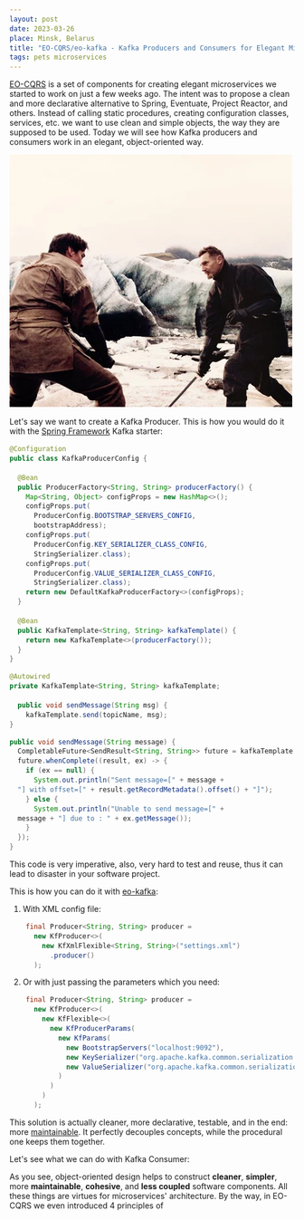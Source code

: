 ```yaml
---
layout: post
date: 2023-03-26
place: Minsk, Belarus
title: "EO-CQRS/eo-kafka - Kafka Producers and Consumers for Elegant Microservices"
tags: pets microservices
---
```


[EO-CQRS]() is a set of components for creating elegant microservices we started to work on just a few weeks ago.
The intent was to propose a clean and more declarative alternative to Spring, Eventuate, Project Reactor, and others.
Instead of calling static procedures, creating configuration classes, services, etc. we want to use clean and simple objects, the way they are supposed to be used.
Today we will see how Kafka producers and consumers work in an elegant, object-oriented way.

<!--more-->

<img src="/images/2023/03/batman-begins.png">

Let's say we want to create a Kafka Producer. 
This is how you would do it with the [Spring Framework]() Kafka starter:
```java
@Configuration
public class KafkaProducerConfig {

  @Bean
  public ProducerFactory<String, String> producerFactory() {
    Map<String, Object> configProps = new HashMap<>();
    configProps.put(
      ProducerConfig.BOOTSTRAP_SERVERS_CONFIG, 
      bootstrapAddress);
    configProps.put(
      ProducerConfig.KEY_SERIALIZER_CLASS_CONFIG, 
      StringSerializer.class);
    configProps.put(
      ProducerConfig.VALUE_SERIALIZER_CLASS_CONFIG, 
      StringSerializer.class);
    return new DefaultKafkaProducerFactory<>(configProps);
  }

  @Bean
  public KafkaTemplate<String, String> kafkaTemplate() {
    return new KafkaTemplate<>(producerFactory());
  }
}
```
```java
@Autowired
private KafkaTemplate<String, String> kafkaTemplate;

  public void sendMessage(String msg) {
    kafkaTemplate.send(topicName, msg);
}
```
```java
public void sendMessage(String message) {
  CompletableFuture<SendResult<String, String>> future = kafkaTemplate.send(topicName, message);
  future.whenComplete((result, ex) -> {
    if (ex == null) {
      System.out.println("Sent message=[" + message + 
  "] with offset=[" + result.getRecordMetadata().offset() + "]");
    } else {
      System.out.println("Unable to send message=[" + 
  message + "] due to : " + ex.getMessage());
    }
  });
}
```

This code is very imperative, also, very hard to test and reuse, thus it can lead to disaster in your software project.

This is how you can do it with [eo-kafka]():
1. With XML config file:
```java
    final Producer<String, String> producer =
      new KfProducer<>(
        new KfXmlFlexible<String, String>("settings.xml")
          .producer()
      );
```
2. Or with just passing the parameters which you need:
```java
    final Producer<String, String> producer =
      new KfProducer<>(
        new KfFlexible<>(
          new KfProducerParams(
            new KfParams(
              new BootstrapServers("localhost:9092"),
              new KeySerializer("org.apache.kafka.common.serialization.StringSerializer"),
              new ValueSerializer("org.apache.kafka.common.serialization.StringSerializer")
            )
          )
        )
      );
```
[//]: # (kafka producer sends the message)
This solution is actually cleaner, more declarative, testable, and in the end: more [maintainable]().
It perfectly decouples concepts, while the procedural one keeps them together.

Let's see what we can do with Kafka Consumer:

[//]: # (kafka consumer api)

As you see, object-oriented design helps to construct **cleaner**, **simpler**, more **maintainable**, **cohesive**, and **less coupled** software components.
All these things are virtues for microservices' architecture.
By the way, in EO-CQRS we even introduced 4 principles of 

[//]: # (4 principles)

[//]: # (its a good )
